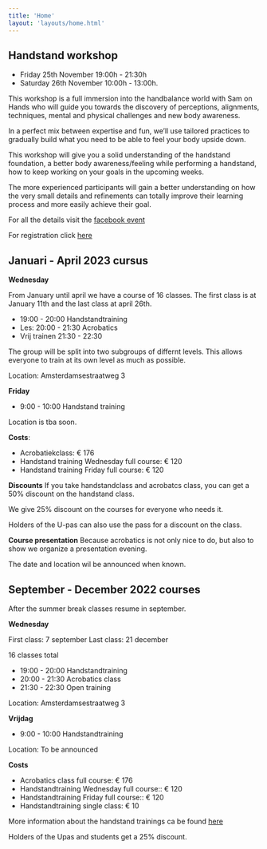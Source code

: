 ```yaml
---
title: 'Home'
layout: 'layouts/home.html'
---
```


## Handstand workshop 

- Friday 25th November 19:00h - 21:30h
- Saturday 26th November 10:00h - 13:00h.

This workshop is a full immersion into the handbalance world with Sam on Hands who will guide you towards the discovery of perceptions, alignments, techniques, mental and physical challenges and new body awareness.

In a perfect mix between expertise and fun, we’ll use tailored practices to gradually build what you need to be able to feel your body upside down.

This workshop will give you a solid understanding of the handstand foundation, a better body awareness/feeling while performing a handstand, how to keep working on your goals in the upcoming weeks.

The more experienced participants will gain a better understanding on how the very small details and refinements can totally improve their learning process and more easily achieve their goal.


For all the details visit the [facebook event](https://www.facebook.com/events/3280662782204405)

For registration click [here](https://forms.gle/g4HqNxTWNyBzyQnt6)

## Januari - April 2023 cursus


**Wednesday**

From January until april we have a course of 16 classes. The first class is at January 11th and the last class at april 26th.

- 19:00 - 20:00 Handstandtraining
- Les: 20:00 - 21:30 Acrobatics
- Vrij trainen 21:30 - 22:30

The group will be split into two subgroups of differnt levels. This allows everyone to train at its own level as much as possible. 


Location: Amsterdamsestraatweg 3

**Friday**
- 9:00 - 10:00 Handstand training

Location is tba soon.

**Costs**:

- Acrobatiekclass: € 176
- Handstand training Wednesday full course: € 120
- Handstand training Friday full course: € 120

**Discounts**
If you take handstandclass and acrobatcs class, you can get a 50% discount on the handstand class.

We give 25% discount on the courses for everyone who needs it. 

Holders of the U-pas can also use the pass for a discount on the class.

**Course presentation**
Because acrobatics is not only nice to do, but also to show we organize a presentation evening. 

The date and location wil be announced when known.




## September - December 2022 courses

After the summer break classes resume in september.



**Wednesday**

First class: 7 september
Last class: 21 december

16 classes total

- 19:00 - 20:00 Handstandtraining
- 20:00 - 21:30 Acrobatics class
- 21:30 - 22:30 Open training

Location: Amsterdamsestraatweg 3

**Vrijdag**
- 9:00 - 10:00 Handstandtraining

Location: To be announced

**Costs**
- Acrobatics class full course: € 176
- Handstandtraining Wednesday full course:: € 120
- Handstandtraining Friday full course:: € 120
- Handstandtraining single class: € 10

More information about the handstand trainings ca be found [here](faq)

Holders of the Upas and students get a 25% discount.
